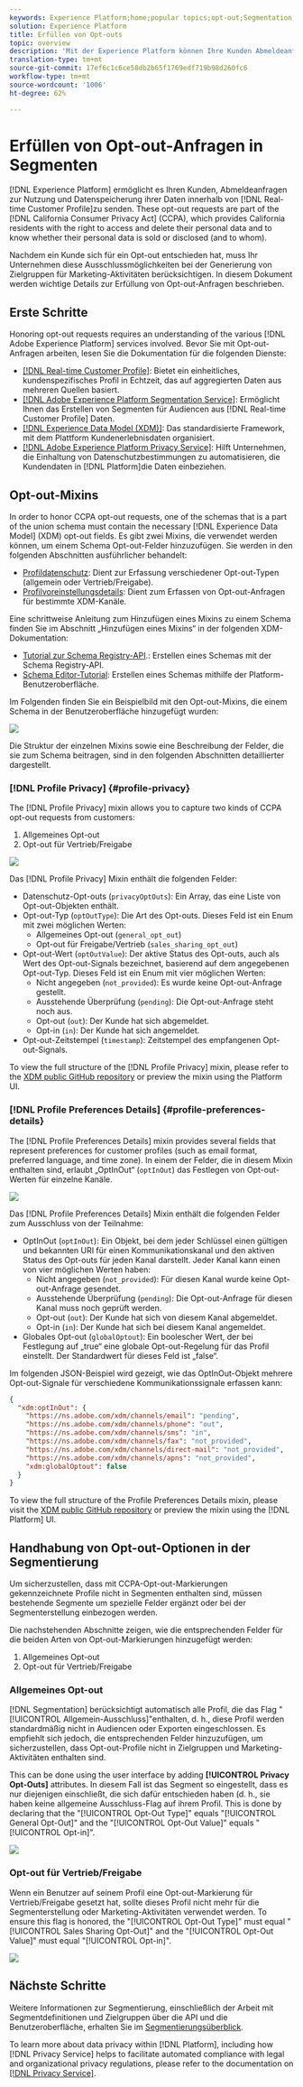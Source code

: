 ```yaml
---
keywords: Experience Platform;home;popular topics;opt-out;Segmentation;Segmentation service;segmentation service;honor opt-outs;opt-outs;opt out;opt outs;
solution: Experience Platform
title: Erfüllen von Opt-outs
topic: overview
description: 'Mit der Experience Platform können Ihre Kunden Abmeldeanfragen zur Nutzung und Datenspeicherung ihrer Daten innerhalb des Echtzeit-Profils senden.] Diese Opt-out-Anfragen sind Teil des California Consumer Privacy Act (CCPA), der kalifornischen Bürgern das Recht einräumt, auf ihre personenbezogenen Daten zuzugreifen und sie zu löschen und zu wissen, ob ihre personenbezogenen Daten verkauft oder offen gelegt werden (und wem). '
translation-type: tm+mt
source-git-commit: 17ef6c1c6ce58db2b65f1769edf719b98d260fc6
workflow-type: tm+mt
source-wordcount: '1006'
ht-degree: 62%

---
```



# Erfüllen von Opt-out-Anfragen in Segmenten

[!DNL Experience Platform] ermöglicht es Ihren Kunden, Abmeldeanfragen zur Nutzung und Datenspeicherung ihrer Daten innerhalb von [!DNL Real-time Customer Profile]zu senden. These opt-out requests are part of the [!DNL California Consumer Privacy Act] (CCPA), which provides California residents with the right to access and delete their personal data and to know whether their personal data is sold or disclosed (and to whom).

Nachdem ein Kunde sich für ein Opt-out entschieden hat, muss Ihr Unternehmen diese Ausschlussmöglichkeiten bei der Generierung von Zielgruppen für Marketing-Aktivitäten berücksichtigen. In diesem Dokument werden wichtige Details zur Erfüllung von Opt-out-Anfragen beschrieben.

## Erste Schritte

Honoring opt-out requests requires an understanding of the various [!DNL Adobe Experience Platform] services involved. Bevor Sie mit Opt-out-Anfragen arbeiten, lesen Sie die Dokumentation für die folgenden Dienste:

- [[!DNL Real-time Customer Profile]](../profile/home.md): Bietet ein einheitliches, kundenspezifisches Profil in Echtzeit, das auf aggregierten Daten aus mehreren Quellen basiert.
- [[!DNL Adobe Experience Platform Segmentation Service]](./home.md): Ermöglicht Ihnen das Erstellen von Segmenten für Audiencen aus [!DNL Real-time Customer Profile] Daten.
- [[!DNL Experience Data Model (XDM)]](../xdm/home.md): Das standardisierte Framework, mit dem Plattform Kundenerlebnisdaten organisiert.
- [[!DNL Adobe Experience Platform Privacy Service]](../privacy-service/home.md): Hilft Unternehmen, die Einhaltung von Datenschutzbestimmungen zu automatisieren, die Kundendaten in [!DNL Platform]die Daten einbeziehen.

## Opt-out-Mixins

In order to honor CCPA opt-out requests, one of the schemas that is a part of the union schema must contain the necessary [!DNL Experience Data Model] (XDM) opt-out fields. Es gibt zwei Mixins, die verwendet werden können, um einem Schema Opt-out-Felder hinzuzufügen. Sie werden in den folgenden Abschnitten ausführlicher behandelt:

- [Profildatenschutz](#profile-privacy): Dient zur Erfassung verschiedener Opt-out-Typen (allgemein oder Vertrieb/Freigabe).
- [Profilvoreinstellungsdetails](#profile-preferences-details): Dient zum Erfassen von Opt-out-Anfragen für bestimmte XDM-Kanäle.

Eine schrittweise Anleitung zum Hinzufügen eines Mixins zu einem Schema finden Sie im Abschnitt „Hinzufügen eines Mixins“ in der folgenden XDM-Dokumentation:
- [Tutorial zur Schema Registry-API](../xdm/api/getting-started.md).: Erstellen eines Schemas mit der Schema Registry-API.
- [Schema Editor-Tutorial](../xdm/tutorials/create-schema-ui.md): Erstellen eines Schemas mithilfe der Platform-Benutzeroberfläche.

Im Folgenden finden Sie ein Beispielbild mit den Opt-out-Mixins, die einem Schema in der Benutzeroberfläche hinzugefügt wurden:

![](images/opt-outs/opt-out-mixins-user-interface.png)

Die Struktur der einzelnen Mixins sowie eine Beschreibung der Felder, die sie zum Schema beitragen, sind in den folgenden Abschnitten detaillierter dargestellt.

### [!DNL Profile Privacy] {#profile-privacy}

The [!DNL Profile Privacy] mixin allows you to capture two kinds of CCPA opt-out requests from customers:

1. Allgemeines Opt-out
2. Opt-out für Vertrieb/Freigabe

![](images/opt-outs/profile-privacy.png)

Das [!DNL Profile Privacy] Mixin enthält die folgenden Felder:

- Datenschutz-Opt-outs (`privacyOptOuts`): Ein Array, das eine Liste von Opt-out-Objekten enthält.
- Opt-out-Typ (`optOutType`): Die Art des Opt-outs. Dieses Feld ist ein Enum mit zwei möglichen Werten:
   - Allgemeines Opt-out (`general_opt_out`)
   - Opt-out für Freigabe/Vertrieb (`sales_sharing_opt_out`)
- Opt-out-Wert (`optOutValue`): Der aktive Status des Opt-outs, auch als Wert des Opt-out-Signals bezeichnet, basierend auf dem angegebenen Opt-out-Typ. Dieses Feld ist ein Enum mit vier möglichen Werten:
   - Nicht angegeben (`not_provided`): Es wurde keine Opt-out-Anfrage gestellt.
   - Ausstehende Überprüfung (`pending`): Die Opt-out-Anfrage steht noch aus.
   - Opt-out (`out`): Der Kunde hat sich abgemeldet.
   - Opt-in (`in`): Der Kunde hat sich angemeldet.
- Opt-out-Zeitstempel (`timestamp`): Zeitstempel des empfangenen Opt-out-Signals.

To view the full structure of the [!DNL Profile Privacy] mixin, please refer to the [XDM public GitHub repository](https://github.com/adobe/xdm/blob/master/schemas/context/profile-privacy.schema.json) or preview the mixin using the Platform UI.

### [!DNL Profile Preferences Details] {#profile-preferences-details}

The [!DNL Profile Preferences Details] mixin provides several fields that represent preferences for customer profiles (such as email format, preferred language, and time zone). In einem der Felder, die in diesem Mixin enthalten sind, erlaubt „OptInOut“ (`optInOut`) das Festlegen von Opt-out-Werten für einzelne Kanäle.

![](images/opt-outs/profile-preferences-details.png)

Das [!DNL Profile Preferences Details] Mixin enthält die folgenden Felder zum Ausschluss von der Teilnahme:

- OptInOut (`optInOut`): Ein Objekt, bei dem jeder Schlüssel einen gültigen und bekannten URI für einen Kommunikationskanal und den aktiven Status des Opt-outs für jeden Kanal darstellt. Jeder Kanal kann einen von vier möglichen Werten haben:
   - Nicht angegeben (`not_provided`): Für diesen Kanal wurde keine Opt-out-Anfrage gesendet.
   - Ausstehende Überprüfung (`pending`): Die Opt-out-Anfrage für diesen Kanal muss noch geprüft werden.
   - Opt-out (`out`): Der Kunde hat sich von diesem Kanal abgemeldet.
   - Opt-in (`in`): Der Kunde hat sich bei diesem Kanal angemeldet.
- Globales Opt-out (`globalOptout`): Ein boolescher Wert, der bei Festlegung auf „true“ eine globale Opt-out-Regelung für das Profil einstellt. Der Standardwert für dieses Feld ist „false“.

Im folgenden JSON-Beispiel wird gezeigt, wie das OptInOut-Objekt mehrere Opt-out-Signale für verschiedene Kommunikationssignale erfassen kann:

```json
{
  "xdm:optInOut": {
    "https://ns.adobe.com/xdm/channels/email": "pending",
    "https://ns.adobe.com/xdm/channels/phone": "out",
    "https://ns.adobe.com/xdm/channels/sms": "in",
    "https://ns.adobe.com/xdm/channels/fax": "not_provided",
    "https://ns.adobe.com/xdm/channels/direct-mail": "not_provided",
    "https://ns.adobe.com/xdm/channels/apns": "not_provided",
    "xdm:globalOptout": false
  }
}
```

To view the full structure of the Profile Preferences Details mixin, please visit the [XDM public GitHub repository](https://github.com/adobe/xdm/blob/master/schemas/context/profile-preferences-details.schema.json) or preview the mixin using the [!DNL Platform] UI.

## Handhabung von Opt-out-Optionen in der Segmentierung

Um sicherzustellen, dass mit CCPA-Opt-out-Markierungen gekennzeichnete Profile nicht in Segmenten enthalten sind, müssen bestehende Segmente um spezielle Felder ergänzt oder bei der Segmenterstellung einbezogen werden.

Die nachstehenden Abschnitte zeigen, wie die entsprechenden Felder für die beiden Arten von Opt-out-Markierungen hinzugefügt werden:
1. Allgemeines Opt-out
2. Opt-out für Vertrieb/Freigabe

### Allgemeines Opt-out

[!DNL Segmentation] berücksichtigt automatisch alle Profil, die das Flag &quot;[!UICONTROL Allgemein-Ausschluss]&quot;enthalten, d. h., diese Profil werden standardmäßig nicht in Audiencen oder Exporten eingeschlossen. Es empfiehlt sich jedoch, die entsprechenden Felder hinzuzufügen, um sicherzustellen, dass Opt-out-Profile nicht in Zielgruppen und Marketing-Aktivitäten enthalten sind.

This can be done using the user interface by adding **[!UICONTROL Privacy Opt-Outs]** attributes. In diesem Fall ist das Segment so eingestellt, dass es nur diejenigen einschließt, die sich dafür entschieden haben (d. h., sie haben keine allgemeine Ausschluss-Flag auf ihrem Profil. This is done by declaring that the &quot;[!UICONTROL Opt-Out Type]&quot; equals &quot;[!UICONTROL General Opt-Out]&quot; and the &quot;[!UICONTROL Opt-Out Value]&quot; equals &quot;[!UICONTROL Opt-in]&quot;.

![](images/opt-outs/segment-general-opt-out.png)

### Opt-out für Vertrieb/Freigabe

Wenn ein Benutzer auf seinem Profil eine Opt-out-Markierung für Vertrieb/Freigabe gesetzt hat, sollte dieses Profil nicht mehr für die Segmenterstellung oder Marketing-Aktivitäten verwendet werden. To ensure this flag is honored, the &quot;[!UICONTROL Opt-Out Type]&quot; must equal &quot;[!UICONTROL Sales Sharing Opt-Out]&quot; and the &quot;[!UICONTROL Opt-Out Value]&quot; must equal &quot;[!UICONTROL Opt-in]&quot;.

![](images/opt-outs/segment-sales-sharing-opt-out.png)

<!-- ### Overriding default exclusions

In some instances, such as building a segment of people who have opted out, it may be necessary to override the default exclusion of opted-out profiles. This override can be done via the API or in the Segment Builder user interface. -->

## Nächste Schritte

Weitere Informationen zur Segmentierung, einschließlich der Arbeit mit Segmentdefinitionen und Zielgruppen über die API und die Benutzeroberfläche, erhalten Sie im [Segmentierungsüberblick](./home.md).

To learn more about data privacy within [!DNL Platform], including how [!DNL Privacy Service] helps to facilitate automated compliance with legal and organizational privacy regulations, please refer to the documentation on [[!DNL Privacy Service]](../privacy-service/home.md).
